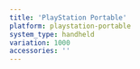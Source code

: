 ```yaml
---
title: 'PlayStation Portable'
platform: playstation-portable
system_type: handheld
variation: 1000
accessories: ''
---
```

